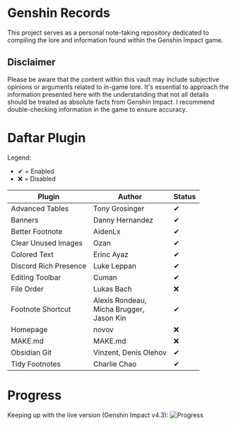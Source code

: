 # Genshin Records
This project serves as a personal note-taking repository dedicated to compiling the lore and information found within the Genshin Impact game.

## Disclaimer
Please be aware that the content within this vault may include subjective opinions or arguments related to in-game lore. It's essential to approach the information presented here with the understanding that not all details should be treated as absolute facts from Genshin Impact. I recommend double-checking information in the game to ensure accuracy.

# Daftar Plugin
Legend:
- ✔ = Enabled
- ❌ = Disabled

| Plugin                | Author                                         | Status |
| --------------------- | ---------------------------------------------- | ------ |
| Advanced Tables       | Tony Grosinger                                 | ✔      |
| Banners               | Danny Hernandez                                | ✔      |
| Better Footnote       | AidenLx                                        | ✔      |
| Clear Unused Images   | Ozan                                           | ✔      |
| Colored Text          | Erinc Ayaz                                     | ✔      |
| Discord Rich Presence | Luke Leppan                                    | ✔      |
| Editing Toolbar       | Cuman                                          | ✔      |
| File Order            | Lukas Bach                                     | ❌     |
| Footnote Shortcut     | Alexis Rondeau,<br>Micha Brugger,<br>Jason Kin | ✔      |
| Homepage              | novov                                          | ❌     |
| MAKE.md               | MAKE.md                                        | ❌     |
| Obsidian Git          | Vinzent, Denis Olehov                          | ✔      |
| Tidy Footnotes        | Charlie Chao                                   | ✔      |

# Progress
Keeping up with the live version (Genshin Impact v4.3):
![Progress](https://progress-bar.dev/12/?scale=100&width=400)